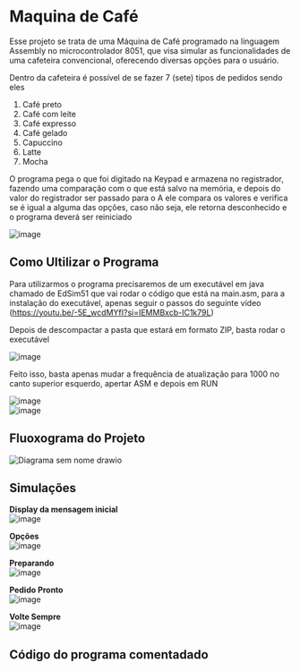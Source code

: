 # Maquina de Café

Esse projeto se trata de uma Máquina de Café programado na linguagem Assembly no microcontrolador 8051, que visa simular as funcionalidades de uma cafeteira convencional, oferecendo diversas opções para o usuário.

Dentro da cafeteira é possível de se fazer 7 (sete) tipos de pedidos sendo eles
1. Café preto
2. Café com leite
3. Café expresso
4. Café gelado
5. Capuccino
6. Latte
7. Mocha

O programa pega o que foi digitado na Keypad e armazena no registrador, fazendo uma comparação com o que está salvo na memória, e depois do valor do registrador ser passado para o A ele compara os valores e verifica se é igual a alguma das opções, caso não seja, ele retorna desconhecido e o programa deverá ser reiniciado

![image](https://github.com/gbalbuquerque/MaquinaCafe/assets/115583227/cf68528e-dea7-4542-9701-fd13125ce953)


## Como Ultilizar o Programa

Para utilizarmos o programa precisaremos de um executável em java chamado de EdSim51 que vai rodar o código que está na main.asm, para a instalação do executável, apenas seguir o passos do seguinte vídeo (https://youtu.be/-5E_wcdMYfI?si=IEMMBxcb-IC1k79L)

Depois de descompactar a pasta que estará em formato ZIP, basta rodar o executável


![image](https://github.com/gbalbuquerque/MaquinaCafe/assets/115583227/edf64322-f050-4e1f-a725-f563357e4f94)

Feito isso, basta apenas mudar a frequência de atualização para 1000 no canto superior esquerdo, apertar ASM e depois em RUN

![image](https://github.com/gbalbuquerque/MaquinaCafe/assets/115583227/8cf14d8b-9c4a-4c36-9c66-509c85278c29)
<br>
![image](https://github.com/gbalbuquerque/MaquinaCafe/assets/115583227/ef9bac14-0694-4232-9188-50fc417af34b)

## Fluoxograma do Projeto
![Diagrama sem nome drawio](https://github.com/gbalbuquerque/MaquinaCafe/assets/115583227/42fcadba-5c2e-4409-83f2-8b8f93a73cd3)

## Simulações
<a style="font-weight: bold">Display da mensagem inicial <a>
<br>
![image](https://github.com/gbalbuquerque/MaquinaCafe/assets/115583227/5e46f0c8-61ed-49bc-b7d0-452eb8156817)

<a style="font-weight: bold">Opções<a>
<br>
![image](https://github.com/gbalbuquerque/MaquinaCafe/assets/115583227/604f4eb1-a0d7-4b74-9a93-20bc709f68f4)

<a style="font-weight: bold">Preparando<a>
<br>
![image](https://github.com/gbalbuquerque/MaquinaCafe/assets/115583227/fcc30001-3f17-4093-b290-f140dd877b2e)

<a style="font-weight: bold">Pedido Pronto<a>
<br>
![image](https://github.com/gbalbuquerque/MaquinaCafe/assets/115583227/a85a0bcd-cc30-4310-88c7-e912b71b2644)

<a style="font-weight: bold">Volte Sempre<a>
<br>
![image](https://github.com/gbalbuquerque/MaquinaCafe/assets/115583227/9dbd0881-c3b6-4987-9d15-ae37e9f3e6ee)


## Código do programa comentadado




